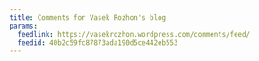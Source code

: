 ```yaml
---
title: Comments for Vasek Rozhon's blog
params:
  feedlink: https://vasekrozhon.wordpress.com/comments/feed/
  feedid: 40b2c59fc87873ada190d5ce442eb553
---
```

